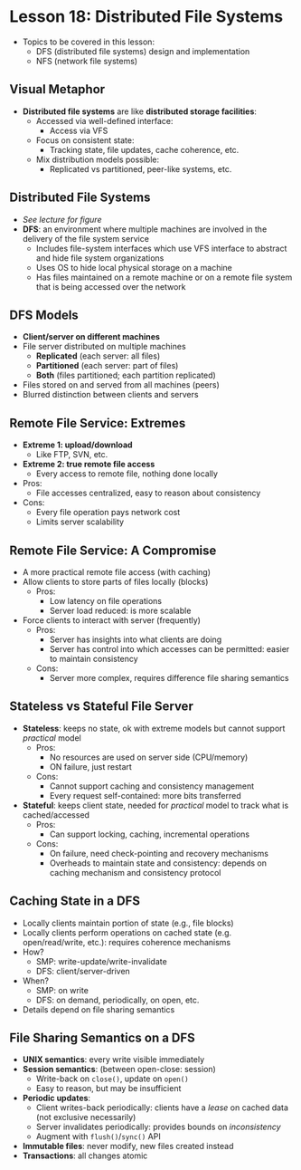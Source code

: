 # Lesson 18: Distributed File Systems

- Topics to be covered in this lesson:
  - DFS (distributed file systems) design and implementation
  - NFS (network file systems)

## Visual Metaphor

- **Distributed file systems** are like **distributed storage facilities**:
  - Accessed via well-defined interface:
    - Access via VFS
  - Focus on consistent state:
    - Tracking state, file updates, cache coherence, etc.
  - Mix distribution models possible:
    - Replicated vs partitioned, peer-like systems, etc.

## Distributed File Systems

- _See lecture for figure_
- **DFS**: an environment where multiple machines are involved in the delivery of the file system service
  - Includes file-system interfaces which use VFS interface to abstract and hide file system organizations
  - Uses OS to hide local physical storage on a machine
  - Has files maintained on a remote machine or on a remote file system that is being accessed over the network

## DFS Models

- **Client/server on different machines**
- File server distributed on multiple machines
  - **Replicated** (each server: all files)
  - **Partitioned** (each server: part of files)
  - **Both** (files partitioned; each partition replicated)
- Files stored on and served from all machines (peers)
- Blurred distinction between clients and servers

## Remote File Service: Extremes

- **Extreme 1: upload/download**
  - Like FTP, SVN, etc.
- **Extreme 2: true remote file access**
  - Every access to remote file, nothing done locally
- Pros:
  - File accesses centralized, easy to reason about consistency
- Cons:
  - Every file operation pays network cost
  - Limits server scalability

## Remote File Service: A Compromise

- A more practical remote file access (with caching)
- Allow clients to store parts of files locally (blocks)
  - Pros:
    - Low latency on file operations
    - Server load reduced: is more scalable
- Force clients to interact with server (frequently)
  - Pros:
    - Server has insights into what clients are doing
    - Server has control into which accesses can be permitted: easier to maintain consistency
  - Cons:
    - Server more complex, requires difference file sharing semantics

## Stateless vs Stateful File Server

- **Stateless**: keeps no state, ok with extreme models but cannot support _practical_ model
  - Pros:
    - No resources are used on server side (CPU/memory)
    - ON failure, just restart
  - Cons:
    - Cannot support caching and consistency management
    - Every request self-contained: more bits transferred
- **Stateful**: keeps client state, needed for _practical_ model to track what is cached/accessed
  - Pros:
    - Can support locking, caching, incremental operations
  - Cons:
    - On failure, need check-pointing and recovery mechanisms
    - Overheads to maintain state and consistency: depends on caching mechanism and consistency protocol

## Caching State in a DFS

- Locally clients maintain portion of state (e.g., file blocks)
- Locally clients perform operations on cached state (e.g. open/read/write, etc.): requires coherence mechanisms
- How?
  - SMP: write-update/write-invalidate
  - DFS: client/server-driven
- When?
  - SMP: on write
  - DFS: on demand, periodically, on open, etc.
- Details depend on file sharing semantics

## File Sharing Semantics on a DFS

- **UNIX semantics**: every write visible immediately
- **Session semantics**: (between open-close: session)
  - Write-back on `close()`, update on `open()`
  - Easy to reason, but may be insufficient
- **Periodic updates**:
  - Client writes-back periodically: clients have a _lease_ on cached data (not exclusive necessarily)
  - Server invalidates periodically: provides bounds on _inconsistency_
  - Augment with `flush()`/`sync()` API
- **Immutable files**: never modify, new files created instead
- **Transactions**: all changes atomic
